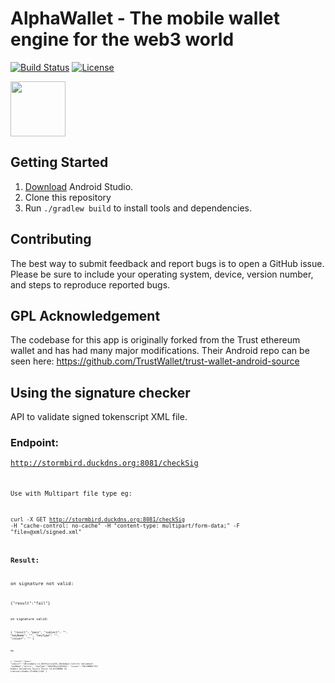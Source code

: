 # AlphaWallet - The mobile wallet engine for the web3 world

[![Build Status](https://api.travis-ci.com/AlphaWallet/alpha-wallet-android.svg?branch=master)](https://api.travis-ci.com/AlphaWallet/alpha-wallet-android.svg?branch=master) 
[![License](https://img.shields.io/badge/license-GPL3-green.svg?style=flat)](https://github.com/fastlane/fastlane/blob/master/LICENSE)

[<img src=dmz/src/main/resources/static/images/googleplay.png height="88">](https://play.google.com/store/apps/details?id=io.stormbird.wallet&hl=en_US)

## Getting Started

1. [Download](https://developer.android.com/studio/) Android Studio.
1. Clone this repository
1. Run `./gradlew build` to install tools and dependencies.

## Contributing

The best way to submit feedback and report bugs is to open a GitHub issue.
Please be sure to include your operating system, device, version number, and
steps to reproduce reported bugs.

## GPL Acknowledgement

The codebase for this app is originally forked from the Trust ethereum wallet and has had many major modifications. Their Android repo can be seen here: https://github.com/TrustWallet/trust-wallet-android-source

## Using the signature checker

API to validate signed tokenscript XML file.

### Endpoint:

<code>http://stormbird.duckdns.org:8081/checkSig<code>
  
Use with Multipart file type eg:

<code>curl -X GET http://stormbird.duckdns.org:8081/checkSig -H "cache-control: no-cache" -H "content-type: multipart/form-data;" -F "file=@xml/signed.xml"<code>
  
## Result:

on signature not valid:

<code>{"result":"fail"}<code>

on signature valid:

<code>{
    "result": "pass",
    "subject": "<X500 Subject description>",
    "keyName": "<Name of subject>",
    "keyType": "<Crypto Key spec>",
    "issuer": "<X500 Issuer description>"
}<code>

eg.

<code>{
  "result":"pass",
  "subject":"CN=example.cn,OU=PositiveSSL,OU=Domain Control Validated",
  "keyName":"Jarvis",
  "keyType":"SHA256withECDSA",
  "issuer":"CN=COMODO ECC Domain Validation Secure Server CA,O=COMODO CA Limited,L=Dubbo,ST=NSW,C=AU"
}<code>

